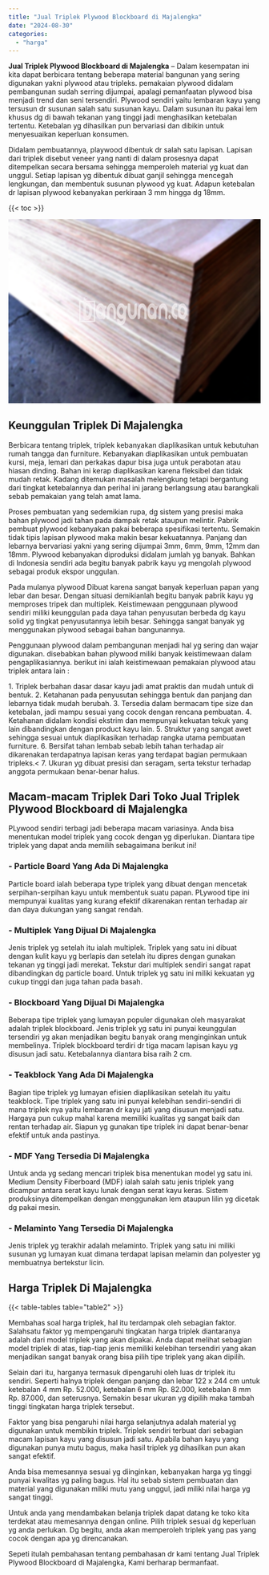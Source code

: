 ```yaml
---
title: "Jual Triplek Plywood Blockboard di Majalengka"
date: "2024-08-30"
categories: 
  - "harga"
---
```


**Jual Triplek Plywood Blockboard di Majalengka** – Dalam kesempatan ini kita dapat berbicara tentang beberapa material bangunan yang sering digunakan yakni plywood atau tripleks. pemakaian plywood didalam pembangunan sudah serring dijumpai, apalagi pemanfaatan plywood bisa menjadi trend dan seni tersendiri. Plywood sendiri yaitu lembaran kayu yang tersusun dr susunan salah satu susunan kayu. Dalam susunan itu pakai lem khusus dg di bawah tekanan yang tinggi jadi menghasilkan ketebalan tertentu. Ketebalan yg dihasilkan pun bervariasi dan dibikin untuk menyesuaikan keperluan konsumen.

Didalam pembuatannya, playwood dibentuk dr salah satu lapisan. Lapisan dari triplek disebut veneer yang nanti di dalam prosesnya dapat ditempelkan secara bersama sehingga memperoleh material yg kuat dan unggul. Setiap lapisan yg dibentuk dibuat ganjil sehingga mencegah lengkungan, dan membentuk susunan plywood yg kuat. Adapun ketebalan dr lapisan plywood kebanyakan perkiraan 3 mm hingga dg 18mm.

{{< toc >}}

![Jual Triplek Plywood Blockboard di Majalengka](/images/jual-triplek-murah-44.png)

## Keunggulan Triplek Di Majalengka

Berbicara tentang triplek, triplek kebanyakan diaplikasikan untuk kebutuhan rumah tangga dan furniture. Kebanyakan diaplikasikan untuk pembuatan kursi, meja, lemari dan perkakas dapur bisa juga untuk perabotan atau hiasan dinding. Bahan ini kerap diaplikasikan karena fleksibel dan tidak mudah retak. Kadang ditemukan masalah melengkung tetapi bergantung dari tingkat ketebalannya dan perihal ini jarang berlangsung atau barangkali sebab pemakaian yang telah amat lama.

Proses pembuatan yang sedemikian rupa, dg sistem yang presisi maka bahan plywood jadi tahan pada dampak retak ataupun melintir. Pabrik pembuat plywood kebanyakan pakai beberapa spesifikasi tertentu. Semakin tidak tipis lapisan plywood maka makin besar kekuatannya. Panjang dan lebarnya bervariasi yakni yang sering dijumpai 3mm, 6mm, 9mm, 12mm dan 18mm. Plywood kebanyakan diproduksi didalam jumlah yg banyak. Bahkan di Indonesia sendiri ada begitu banyak pabrik kayu yg mengolah plywood sebagai produk ekspor unggulan.

Pada mulanya plywood Dibuat karena sangat banyak keperluan papan yang lebar dan besar. Dengan situasi demikianlah begitu banyak pabrik kayu yg memproses tripek dan multiplek. Keistimewaan penggunaan plywood sendiri miliki keunggulan pada daya tahan penyusutan berbeda dg kayu solid yg tingkat penyusutannya lebih besar. Sehingga sangat banyak yg menggunakan plywood sebagai bahan bangunannya.

Penggunaan plywood dalam pembangunan menjadi hal yg sering dan wajar digunakan. disebabkan bahan plywood miliki banyak keistimewaan dalam pengaplikasiannya. berikut ini ialah keistimewaan pemakaian plywood atau triplek antara lain :

1\. Triplek berbahan dasar dasar kayu jadi amat praktis dan mudah untuk di bentuk. 2. Ketahanan pada penyusutan sehingga bentuk dan panjang dan lebarnya tidak mudah berubah. 3. Tersedia dalam bermacam tipe size dan ketebalan, jadi mampu sesuai yang cocok dengan rencana pembuatan. 4. Ketahanan didalam kondisi ekstrim dan mempunyai kekuatan tekuk yang lain dibandingkan dengan product kayu lain. 5. Struktur yang sangat awet sehingga sesuai untuk diaplikasikan terhadap rangka utama pembuatan furniture. 6. Bersifat tahan lembab sebab lebih tahan terhadap air dikarenakan terdapatnya lapisan keras yang terdapat bagian permukaan tripleks.< 7. Ukuran yg dibuat presisi dan seragam, serta tekstur terhadap anggota permukaan benar-benar halus.

## Macam-macam Triplek Dari Toko Jual Triplek Plywood Blockboard di Majalengka

PLywood sendiri terbagi jadi beberapa macam variasinya. Anda bisa menentukan model triplek yang cocok dengan yg diperlukan. Diantara tipe triplek yang dapat anda memilih sebagaimana berikut ini!

### \- Particle Board Yang Ada Di Majalengka

Particle board ialah beberapa type triplek yang dibuat dengan mencetak serpihan-serpihan kayu untuk membentuk suatu papan. PLywood tipe ini mempunyai kualitas yang kurang efektif dikarenakan rentan terhadap air dan daya dukungan yang sangat rendah.

### \- Multiplek Yang Dijual Di Majalengka

Jenis triplek yg setelah itu ialah multiplek. Triplek yang satu ini dibuat dengan kulit kayu yg berlapis dan setelah itu dipres dengan gunakan tekanan yg tinggi jadi merekat. Tekstur dari multiplek sendiri sangat rapat dibandingkan dg particle board. Untuk triplek yg satu ini miliki kekuatan yg cukup tinggi dan juga tahan pada basah.

### \- Blockboard Yang Dijual Di Majalengka

Beberapa tipe triplek yang lumayan populer digunakan oleh masyarakat adalah triplek blockboard. Jenis triplek yg satu ini punyai keunggulan tersendiri yg akan menjadikan begitu banyak orang menginginkan untuk membelinya. Triplek blockboard terdiri dr tiga macam lapisan kayu yg disusun jadi satu. Ketebalannya diantara bisa raih 2 cm.

### \- Teakblock Yang Ada Di Majalengka

Bagian tipe triplek yg lumayan efisien diaplikasikan setelah itu yaitu teakblock. Tipe triplek yang satu ini punyai kelebihan sendiri-sendiri di mana triplek nya yaitu lembaran dr kayu jati yang disusun menjadi satu. Hargaya pun cukup mahal karena memiliki kualitas yg sangat baik dan rentan terhadap air. Siapun yg gunakan tipe triplek ini dapat benar-benar efektif untuk anda pastinya.

### \- MDF Yang Tersedia Di Majalengka

Untuk anda yg sedang mencari triplek bisa menentukan model yg satu ini. Medium Density Fiberboard (MDF) ialah salah satu jenis triplek yang dicampur antara serat kayu lunak dengan serat kayu keras. Sistem produksinya ditempelkan dengan menggunakan lem ataupun lilin yg dicetak dg pakai mesin.

### \- Melaminto Yang Tersedia Di Majalengka

Jenis triplek yg terakhir adalah melaminto. Triplek yang satu ini miliki susunan yg lumayan kuat dimana terdapat lapisan melamin dan polyester yg membuatnya bertekstur licin.

## Harga Triplek Di Majalengka

{{< table-tables table="table2" >}}

Membahas soal harga triplek, hal itu terdampak oleh sebagian faktor. Salahsatu faktor yg mempengaruhi tingkatan harga triplek diantaranya adalah dari model triplek yang akan dipakai. Anda dapat melihat sebagian model triplek di atas, tiap-tiap jenis memiliki kelebihan tersendiri yang akan menjadikan sangat banyak orang bisa pilih tipe triplek yang akan dipilih.

Selain dari itu, harganya termasuk dipengaruhi oleh luas dr triplek itu sendiri. Seperti halnya triplek dengan panjang dan lebar 122 x 244 cm untuk ketebalan 4 mm Rp. 52.000, ketebalan 6 mm Rp. 82.000, ketebalan 8 mm Rp. 87.000, dan seterusnya. Semakin besar ukuran yg dipilih maka tambah tinggi tingkatan harga triplek tersebut.

Faktor yang bisa pengaruhi nilai harga selanjutnya adalah material yg digunakan untuk membikin triplek. Triplek sendiri terbuat dari sebagian macam lapisan kayu yang disusun jadi satu. Apabila bahan kayu yang digunakan punya mutu bagus, maka hasil triplek yg dihasilkan pun akan sangat efektif.

Anda bisa memesannya sesuai yg diinginkan, kebanyakan harga yg tinggi punyai kwalitas yg paling bagus. Hal itu sebab sistem pembuatan dan material yang digunakan miliki mutu yang unggul, jadi miliki nilai harga yg sangat tinggi.

Untuk anda yang mendambakan belanja triplek dapat datang ke toko kita terdekat atau memesannya dengan online. Pilih triplek sesuai dg keperluan yg anda perlukan. Dg begitu, anda akan memperoleh triplek yang pas yang cocok dengan apa yg direncanakan.

Sepeti itulah pembahasan tentang pembahasan dr kami tentang Jual Triplek Plywood Blockboard di Majalengka, Kami berharap bermanfaat.
